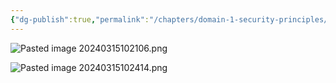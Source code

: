 ```yaml
---
{"dg-publish":true,"permalink":"/chapters/domain-1-security-principles/domain-1-security-principles/1-0-the-confidentiality-integrity-and-availability-cia-triad/","noteIcon":""}
---
```


![Pasted image 20240315102106.png](/img/user/Pasted%20image%2020240315102106.png)

![Pasted image 20240315102414.png](/img/user/Pasted%20image%2020240315102414.png)